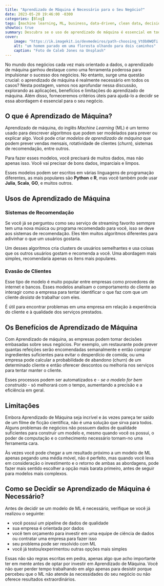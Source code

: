 ```yaml
---
title: "Aprendizado de Máquina é Necessário para o Seu Negócio?"
date: 2023-05-20 19:46:00 -0300
categories: [Blog]
tags: [machine learning, ML, business, data-driven, clean data, decision-making, eficiência, data pipeline, data science, AI, aprendizado de máquina, ciência de dados, pipeline de dados]
showtoc: true
summary: Descubra se o uso de aprendizado de máquina é essencial em todos os casos de negócios. Avalie os benefícios e as limitações.
cover:
    image: "https://ik.imagekit.io/devmedeiros/path-choosing_VtOb0WQTi.webp?tr=w-700"
    alt: "um homem parado em uma floresta olhando para dois caminhos"
    caption: "Foto de Caleb Jones na Unsplash"
---
```


No mundo dos negócios cada vez mais orientado a dados, o aprendizado de máquina ganhou destaque como uma ferramenta poderosa para impulsionar o sucesso dos negócios. No entanto, surge uma questão crucial: o aprendizado de máquina é realmente necessário em todos os casos? Nesta postagem, vamos nos aprofundar nessa discussão, explorando as aplicações, benefícios e limitações do aprendizado de máquina. Além disso, forneceremos critérios úteis para ajudá-lo a decidir se essa abordagem é essencial para o seu negócio.

## O que é Aprendizado de Máquina?

Aprendizado de máquina, do inglês _Machine Learning_ (ML) é um termo usado para descrever algoritmos que podem ser modelados para prever ou explicar algo. Você pode criar _modelos de aprendizado de máquina_ que podem prever vendas mensais, rotatividade de clientes (_churn_), sistemas de recomendação, entre outros.

Para fazer esses modelos, você precisará de muitos dados, mas não apenas isso. Você vai precisar de bons dados, imparciais e limpos.

Esses modelos podem ser escritos em várias linguagens de programação diferentes, as mais populares são **Python** e **R**, mas você também pode usar **Julia**, **Scala**, **GO**, e muitos outros.

## Usos de Aprendizado de Máquina

### Sistemas de Recomendação

Se você já se perguntou como seu serviço de streaming favorito semmpre tem uma nova música ou programa recomendado para você, isso se deve aos sistemas de recomendação. Eles têm muitos algoritmos diferentes para adivinhar o que um usuários gostaria.

Um desses algoritmos cria clusters de usuários semelhantes e usa coisas que os outros usuários gostam e recomenda a você. Uma abordagem mais simples, recomendaria apenas os itens mais populares.

### Evasão de Clientes

Esse tipo de modelo é muito popular entre empresas como provedores de internet e bancos. Esses modelos analisam o comportamento do cliente ao interagir como a empresa para tentar identificar o que faz com que um cliente _desista_ de trabalhar com eles.

É útil para encontrar problemas em uma empresa em relação à experiência do cliente e à qualidade dos serviços prestados.

## Os Benefícios de Aprendizado de Máquina

Com Aprendizado de máquina, as empresas podem tomar decisões embasadas sobre seus negócios. Por exemplo, um restaurante pode prever quantas refeições serão encomendadas semanalmente e então comprar ingredientes suficientes para evitar o desperdício de comida; ou uma empresa pode calcular a probabilidade de abandono (churn) de um determinado cliente e então oferecer descontos ou melhoria nos serviços para tentar manter o cliente.

Esses processos podem ser automatizados e - _se o modelo for bem construído_ - só melhorará com o tempo, aumentando a precisão e a eficiência em geral.

## Limitações

Embora Aprendizado de Máquina seja incrível e às vezes pareça ter saído de um filme de ficção científica, não é uma solução que sirva para todos. Alguns problemas de negócios não possuem dados de qualidade suficientes para construir um modelo e, mesmo quando você os possui, o poder de computação e o conhecimento necessário tornam-no uma ferramenta cara.

Às vezes você pode chegar a um resultado próximo a um modelo de ML apenas pegando uma média móvel, não é perfeito, mas quando você leva em consideração o investimento e o retorno de ambas as abordagens, pode fazer mais sentido escolher a opção mais barata primeiro, antes de seguir para modelos mais complexos.

## Como se Decidir se Aprendizado de Máquina é Necessário?

Antes de decidir se um modelo de ML é necessário, verifique se você já realizou o seguinte:

- você possui um pipeline de dados de qualidade
- sua empresa é orientada por dados
- você tem orçamento para investir em uma equipe de ciência de dados ou contratar uma empresa para fazer isso
- seu problema pode ser resolvido com ML
- você já testou/experimentou outras opções mais simples

Essas não são regras escritas em pedra, apenas algo que acho importante ter em mente antes de optar por investir em Aprendizado de Máquina. Você não quer perder tempo trabalhando em algo apenas para desistir porque percebeu que o ML não atende às necessidades do seu negócio ou não oferece resultados extraordinários.